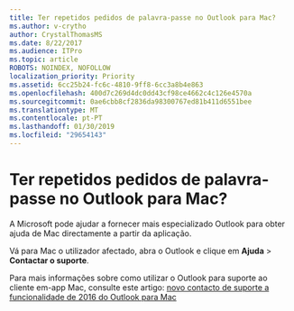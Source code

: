 ```yaml
---
title: Ter repetidos pedidos de palavra-passe no Outlook para Mac?
ms.author: v-crytho
author: CrystalThomasMS
ms.date: 8/22/2017
ms.audience: ITPro
ms.topic: article
ROBOTS: NOINDEX, NOFOLLOW
localization_priority: Priority
ms.assetid: 6cc25b24-fc6c-4810-9ff8-6cc3a8b4e863
ms.openlocfilehash: 400d7c269d4dc0dd43cf98ce4662c4c126e4570a
ms.sourcegitcommit: 0ae6cbb8cf2836da98300767ed81b411d6551bee
ms.translationtype: MT
ms.contentlocale: pt-PT
ms.lasthandoff: 01/30/2019
ms.locfileid: "29654143"
---
```

# <a name="experiencing-repeated-password-prompts-in-outlook-for-mac"></a>Ter repetidos pedidos de palavra-passe no Outlook para Mac?

A Microsoft pode ajudar a fornecer mais especializado Outlook para obter ajuda de Mac directamente a partir da aplicação.
  
Vá para Mac o utilizador afectado, abra o Outlook e clique em **Ajuda** \> **Contactar o suporte**.
  
Para mais informações sobre como utilizar o Outlook para suporte ao cliente em-app Mac, consulte este artigo: [novo contacto de suporte a funcionalidade de 2016 do Outlook para Mac](https://support.office.com/article/https://answers.microsoft.com/msoffice/forum/msoffice_outlook-mso_mac-mso_mac2016/new-contact-support-feature-in-outlook-2016-for/d4fc21c4-25e2-4e10-b943-1fba6542b517.aspx)
  

